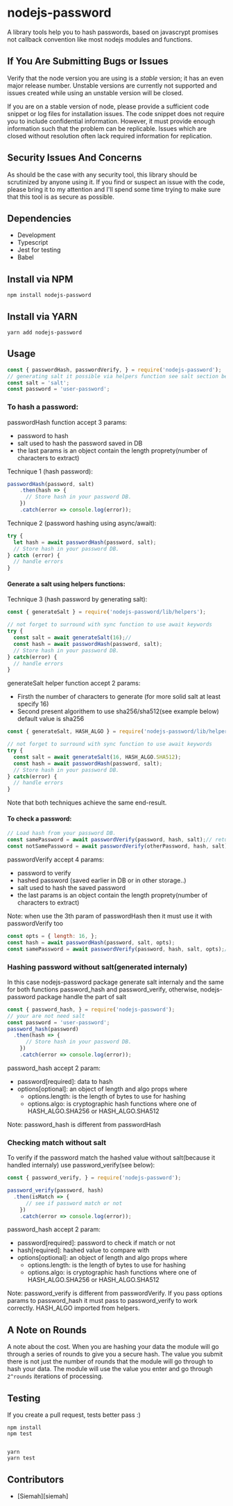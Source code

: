 # nodejs-password

A library tools help you to hash passwords, based on javascrypt promises not callback convention like most nodejs modules and functions.

## If You Are Submitting Bugs or Issues

Verify that the node version you are using is a _stable_ version; it has an even major release number. Unstable versions are currently not supported and issues created while using an unstable version will be closed.

If you are on a stable version of node, please provide a sufficient code snippet or log files for installation issues. The code snippet does not require you to include confidential information. However, it must provide enough information such that the problem can be replicable. Issues which are closed without resolution often lack required information for replication.

## Security Issues And Concerns

As should be the case with any security tool, this library should be scrutinized by anyone using it. If you find or suspect an issue with the code, please bring it to my attention and I'll spend some time trying to make sure that this tool is as secure as possible.

## Dependencies

* Development
* Typescript 
* Jest for testing
* Babel

## Install via NPM

```
npm install nodejs-password
```

## Install via YARN

```
yarn add nodejs-password
```

## Usage

```javascript
const { passwordHash, passwordVerify, } = require('nodejs-password');
// generating salt it possible via helpers function see salt section below
const salt = 'salt';
const password = 'user-password';
```

### To hash a password:

passwordHash function accept 3 params:
- password to hash
- salt used to hash the password saved in DB
- the last params is an object contain the length proprety(number of characters to extract)

Technique 1 (hash password):

```javascript
passwordHash(password, salt)
    .then(hash => {
      // Store hash in your password DB.
    })
    .catch(error => console.log(error));
```

Technique 2 (password hashing using async/await):

```javascript
try {
  let hash = await passwordHash(password, salt);
  // Store hash in your password DB.
} catch (error) {
  // handle errors
}
```

#### Generate a salt using helpers functions:

Technique 3 (hash password by generating salt):

```javascript
const { generateSalt } = require('nodejs-password/lib/helpers');

// not forget to surround with sync function to use await keywords
try {
  const salt = await generateSalt(16);//
  const hash = await passwordHash(password, salt);
  // Store hash in your password DB.
} catch(error) {
  // handle errors
}
```

generateSalt helper function accept 2 params:
- Firsth the number of characters to generate (for more solid salt at least specify 16)
- Second present algorithem to use sha256/sha512(see example below) default value is sha256

```javascript
const { generateSalt, HASH_ALGO } = require('nodejs-password/lib/helpers');

// not forget to surround with sync function to use await keywords
try {
  const salt = await generateSalt(16, HASH_ALGO.SHA512);
  const hash = await passwordHash(password, salt);
  // Store hash in your password DB.
} catch(error) {
  // handle errors
}
```

Note that both techniques achieve the same end-result.

#### To check a password:

```javascript
// Load hash from your password DB.
const samePassword = await passwordVerify(password, hash, salt);// return true
const notSamePassword = await passwordVerify(otherPassword, hash, salt);// return false not the same password
```
passwordVerify accept 4 params:
- password to verify
- hashed password (saved earlier in DB or in other storage..)
- salt used to hash the saved password
- the last params is an object contain the length proprety(number of characters to extract)

Note: when use the 3th param of passwordHash then it must use it with passwordVerify too
```javascript
const opts = { length: 16, };
const hash = await passwordHash(password, salt, opts);
const samePassword = await passwordVerify(password, hash, salt, opts);// return true
```

### Hashing password without salt(generated internaly)

In this case nodejs-password package generate salt internaly and the same for both functions password_hash and password_verify, otherwise, nodejs-password package handle the part of salt 

```javascript
const { password_hash, } = require('nodejs-password');
// your are not need salt
const password = 'user-password';
password_hash(password)
  .then(hash => {
      // Store hash in your password DB.
    })
    .catch(error => console.log(error));
```
password_hash accept 2 param:
- password[required]: data to hash
- options[optional]: an object of length and algo props where
  - options.length: is the length of bytes to use for hashing
  - options.algo: is cryptographic hash functions where one of HASH_ALGO.SHA256 or HASH_ALGO.SHA512

Note: password_hash is different from passwordHash

### Checking match without salt

To verify if the password match the hashed value without salt(because it handled internaly) use password_verify(see below):

```javascript
const { password_verify, } = require('nodejs-password');

password_verify(password, hash)
  .then(isMatch => {
      // see if password match or not
    })
    .catch(error => console.log(error));
```
password_hash accept 2 param:
- password[required]: password to check if match or not
- hash[required]: hashed value to compare with
- options[optional]: an object of length and algo props where
  - options.length: is the length of bytes to use for hashing
  - options.algo: is cryptographic hash functions where one of HASH_ALGO.SHA256 or HASH_ALGO.SHA512

Note: password_verify is different from passwordVerify.
If you pass options params to password_hash it must pass to password_verify to work correctly.
HASH_ALGO imported from helpers.

## A Note on Rounds

A note about the cost. When you are hashing your data the module will go through a series of rounds to give you a secure hash. The value you submit there is not just the number of rounds that the module will go through to hash your data. The module will use the value you enter and go through `2^rounds` iterations of processing.

## Testing

If you create a pull request, tests better pass :)

```
npm install
npm test


yarn
yarn test
```


## Contributors

* [Siemah][siemah]
